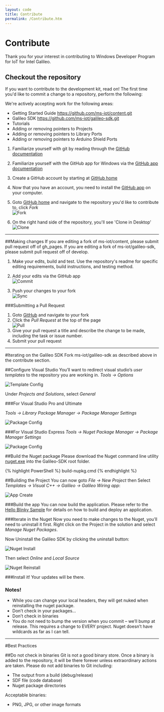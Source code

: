 ```yaml
---
layout: code
title: Contribute
permalink: /Contribute.htm
---
```


# Contribute
Thank you for your interest in contributing to Windows Developer Program for IoT for Intel Galileo.
## Checkout the repository
If you want to contribute to the development kit, read on!
The first time you'd like to commit a change to a repository, perform the following:

We're actively accepting work for the following areas:

* Getting Started Guide https://github.com/ms-iot/content.git
* Galileo SDK https://github.com/ms-iot/galileo-sdk.git
* Tutorials
* Adding or removing pointers to Projects
* Adding or removing pointers to Library Ports
* Adding or removing pointers to Arduino Shield Ports


1. Familiarize yourself with git by reading through the [GitHub documentation](https://help.github.com/ "GitHub help")
1. Familiarize yourself with the GitHub app for Windows via the [GitHub app documentation](https://help.github.com/categories/58/articles)
1. Create a GitHub account by starting at [GitHub home](https://github.com/)
1. Now that you have an account, you need to install the [GitHub app](https://windows.github.com/) on your computer.
1. Goto [GitHub home](https://github.com/) and navigate to the repository you'd like to contribute to, click *Fork*  
  ![Fork](images/GitHubFork.png)

1. On the right hand side of the repository, you'll see 'Clone in Desktop'  
  ![Clone](images/GitHubClone.png)   

___

##Making changes
If you are editing a fork of ms-iot/content, please submit pull request off of gh_pages.
If you are editing a fork of ms-iot/galileo-sdk, please submit pull request off of develop.

1. Make your edits, build and test. Use the repository's readme for specific editing requirements, build instructions, and testing method.
1. Add your edits via the GitHub app  
  ![Commit](images/GitHubCommit.png) 

1. Push your changes to your fork  
  ![Sync](images/GitHubSync.png) 

###Submitting a Pull Request
1. Goto [GitHub](GitHub.com) and navigate to your fork
1. Click the *Pull Request* at the top of the page  
  ![Pull](images/GitHubPullRequest.png)
1. Give your pull request a title and describe the change to be made, including the task or issue number.
1. Submit your pull request

___

#Iterating on the Galileo SDK
Fork  ms-iot/galileo-sdk as described above in the contribute section.

##Configure Visual Studio
You’ll want to redirect visual studio’s *user templates* to the repository you are working in.
*Tools -> Options*

![Template Config](images/Nuget_TemplateConfig.png)

Under *Projects and Solutions*, select *General*

###For Visual Studio Pro and Ultimate

*Tools -> Library Package Manager -> Package Manager Settings*

![Package Config](images/Nuget_PackageSourceConfig_VSU2013.png)

###For Visual Studio Express
*Tools -> Nuget Package Manager -> Package Manager Settings*

![Package Config](images/Nuget_PackageSourceConfig_VSE2013.png)

##Build the Nuget package
Please download the Nuget command line utility [nuget.exe](http://nuget.org/nuget.exe) into the Galileo-SDK root folder.

{% highlight PowerShell %}
build-nupkg.cmd
{% endhighlight %}

##Building the Project
You can now goto *File -> New Project* then Select *Templates -> Visual C++ -> Galileo -> Galileo Wiring app*:

![App Create](images/Nuget_AppCreate.png)

###Build the app
You can now build the application. Please refer to the [Hello Blinky Sample](HelloBlinky.htm) for details on how to build and deploy an application.

###Iterate in the Nuget
Now you need to make changes to the Nuget, you’ll need to uninstall it first. Right click on the Project in the solution and select *Manage Nuget Packages*.

Now Uninstall the Galileo SDK by clicking the uninstall button:

![Nuget Install](images/Nuget_Install.png)

Then select *Online* and *Local Source*

![Nuget Reinstall](images/Nuget_Reinstall.png)

###Install it!
Your updates will be there.


### Notes!
* While you can change your local headers, they will get nuked when reinstalling the nuget package.
* Don’t check in your packages...
* Don’t check in binaries
* You do not need to bump the version when you commit – we’ll bump at release. This requires a change to EVERY project. Nuget doesn’t have wildcards as far as I can tell.

___

#Best Practices

##Do not check in binaries
Git is not a good binary store. Once a binary is added to the repository, it will be there forever unless extraordinary actions are taken.
Please do not add binaries to Git including:
* The output from a build (debug/release)
* SDF file (code database)
* Nuget package directories

Acceptable binaries:
* PNG, JPG, or other image formats


